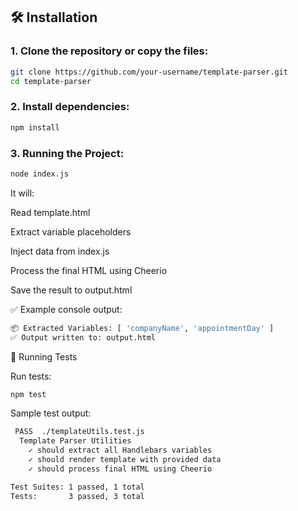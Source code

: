 ## 🛠️ Installation

### 1. Clone the repository or copy the files:

```bash
git clone https://github.com/your-username/template-parser.git
cd template-parser
```


### 2. Install dependencies:
```bash
npm install
```

### 3. Running the Project:
```bash
node index.js
```

It will:

Read template.html

Extract variable placeholders

Inject data from index.js

Process the final HTML using Cheerio

Save the result to output.html


✅ Example console output:
```bash
📦 Extracted Variables: [ 'companyName', 'appointmentDay' ]
✅ Output written to: output.html
```

🧪 Running Tests

Run tests:
```bash
npm test
```

Sample test output:
```bash
 PASS  ./templateUtils.test.js
  Template Parser Utilities
    ✓ should extract all Handlebars variables
    ✓ should render template with provided data
    ✓ should process final HTML using Cheerio

Test Suites: 1 passed, 1 total
Tests:       3 passed, 3 total
```
